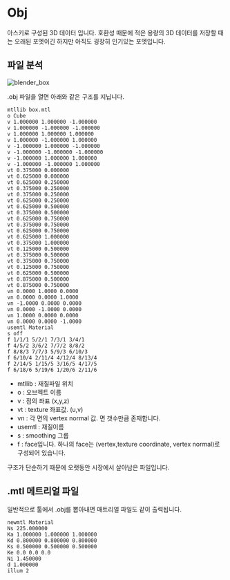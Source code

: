 # Obj
아스키로 구성된 3D 데이터 입니다.
호환성 때문에 적은 용량의 3D 데이터를 저장할 때는 오래된 포멧이긴 하지만 아직도 굉장히 인기있는 포멧입니다.

## 파일 분석
![blender_box](https://user-images.githubusercontent.com/1149996/49495307-e7613580-f8a5-11e8-86dd-c578f77adf27.png)

.obj 파일을 열면 아래와 같은 구조를 지닙니다.

```
mtllib box.mtl
o Cube
v 1.000000 1.000000 -1.000000
v 1.000000 -1.000000 -1.000000
v 1.000000 1.000000 1.000000
v 1.000000 -1.000000 1.000000
v -1.000000 1.000000 -1.000000
v -1.000000 -1.000000 -1.000000
v -1.000000 1.000000 1.000000
v -1.000000 -1.000000 1.000000
vt 0.375000 0.000000
vt 0.625000 0.000000
vt 0.625000 0.250000
vt 0.375000 0.250000
vt 0.375000 0.250000
vt 0.625000 0.250000
vt 0.625000 0.500000
vt 0.375000 0.500000
vt 0.625000 0.750000
vt 0.375000 0.750000
vt 0.625000 0.750000
vt 0.625000 1.000000
vt 0.375000 1.000000
vt 0.125000 0.500000
vt 0.375000 0.500000
vt 0.375000 0.750000
vt 0.125000 0.750000
vt 0.625000 0.500000
vt 0.875000 0.500000
vt 0.875000 0.750000
vn 0.0000 1.0000 0.0000
vn 0.0000 0.0000 1.0000
vn -1.0000 0.0000 0.0000
vn 0.0000 -1.0000 0.0000
vn 1.0000 0.0000 0.0000
vn 0.0000 0.0000 -1.0000
usemtl Material
s off
f 1/1/1 5/2/1 7/3/1 3/4/1
f 4/5/2 3/6/2 7/7/2 8/8/2
f 8/8/3 7/7/3 5/9/3 6/10/3
f 6/10/4 2/11/4 4/12/4 8/13/4
f 2/14/5 1/15/5 3/16/5 4/17/5
f 6/18/6 5/19/6 1/20/6 2/11/6
```

- mtllib : 재질파일 위치
- o : 오브젝트 이름
- v : 점의 좌표 (x,y,z)
- vt : texture 좌표값. (u,v)
- vn : 각 면의 vertex normal 값. 면 갯수만큼 존재합니다.
- usemtl : 재질이름
- s : smoothing 그룹
- f : face입니다. 하나의 face는 (vertex,texture coordinate, vertex normal)로 구성되어 있습니다.

구조가 단순하기 때문에 오랫동안 시장에서 살아남은 파일입니다.

## .mtl 메트리얼 파일
일반적으로 툴에서 .obj를 뽑아내면 매트리얼 파일도 같이 출력됩니다.
```
newmtl Material
Ns 225.000000
Ka 1.000000 1.000000 1.000000
Kd 0.800000 0.800000 0.800000
Ks 0.500000 0.500000 0.500000
Ke 0.0 0.0 0.0
Ni 1.450000
d 1.000000
illum 2
```